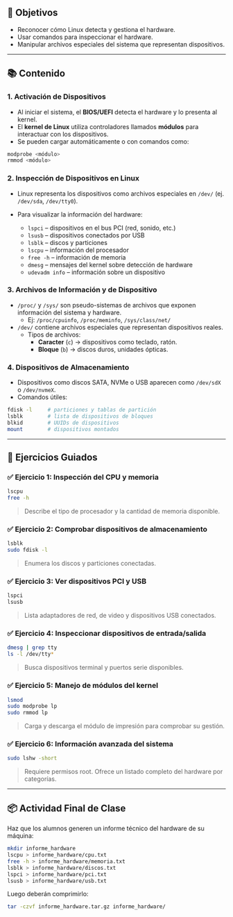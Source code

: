 ## 🎯 Objetivos

- Reconocer cómo Linux detecta y gestiona el hardware.
- Usar comandos para inspeccionar el hardware.
- Manipular archivos especiales del sistema que representan dispositivos.

---
## 📚 Contenido

### 1. Activación de Dispositivos

- Al iniciar el sistema, el **BIOS/UEFI** detecta el hardware y lo presenta al kernel.
- El **kernel de Linux** utiliza controladores llamados **módulos** para interactuar con los dispositivos.
- Se pueden cargar automáticamente o con comandos como:

```bash
modprobe <módulo>
rmmod <módulo>
```

### 2. Inspección de Dispositivos en Linux

- Linux representa los dispositivos como archivos especiales en `/dev/` (ej. `/dev/sda`, `/dev/tty0`).
- Para visualizar la información del hardware:
    
    - `lspci` – dispositivos en el bus PCI (red, sonido, etc.)
    - `lsusb` – dispositivos conectados por USB
    - `lsblk` – discos y particiones
    - `lscpu` – información del procesador
    - `free -h` – información de memoria
    - `dmesg` – mensajes del kernel sobre detección de hardware
    - `udevadm info` – información sobre un dispositivo

### 3. Archivos de Información y de Dispositivo

- `/proc/` y `/sys/` son pseudo-sistemas de archivos que exponen información del sistema y hardware.
    - Ej: `/proc/cpuinfo`, `/proc/meminfo`, `/sys/class/net/`
- `/dev/` contiene archivos especiales que representan dispositivos reales.
    - Tipos de archivos:
        - **Caracter** (`c`) → dispositivos como teclado, ratón.
        - **Bloque** (`b`) → discos duros, unidades ópticas.

### 4. Dispositivos de Almacenamiento

- Dispositivos como discos SATA, NVMe o USB aparecen como `/dev/sdX` o `/dev/nvmeX`.
- Comandos útiles:

```bash
fdisk -l     # particiones y tablas de partición
lsblk        # lista de dispositivos de bloques
blkid        # UUIDs de dispositivos
mount        # dispositivos montados
```

---

## 🧪 Ejercicios Guiados

### ✅ Ejercicio 1: Inspección del CPU y memoria

```bash
lscpu
free -h
```

> Describe el tipo de procesador y la cantidad de memoria disponible.

### ✅ Ejercicio 2: Comprobar dispositivos de almacenamiento

```bash
lsblk
sudo fdisk -l
```

> Enumera los discos y particiones conectadas.

### ✅ Ejercicio 3: Ver dispositivos PCI y USB

```bash
lspci
lsusb
```

> Lista adaptadores de red, de video y dispositivos USB conectados.

### ✅ Ejercicio 4: Inspeccionar dispositivos de entrada/salida

```bash
dmesg | grep tty
ls -l /dev/tty*
```

> Busca dispositivos terminal y puertos serie disponibles.

### ✅ Ejercicio 5: Manejo de módulos del kernel

```bash
lsmod
sudo modprobe lp
sudo rmmod lp
```

> Carga y descarga el módulo de impresión para comprobar su gestión.

### ✅ Ejercicio 6: Información avanzada del sistema

```bash
sudo lshw -short
```

> Requiere permisos root. Ofrece un listado completo del hardware por categorías.

---

## 📦 Actividad Final de Clase

Haz que los alumnos generen un informe técnico del hardware de su máquina:

```bash
mkdir informe_hardware
lscpu > informe_hardware/cpu.txt
free -h > informe_hardware/memoria.txt
lsblk > informe_hardware/discos.txt
lspci > informe_hardware/pci.txt
lsusb > informe_hardware/usb.txt
```

Luego deberán comprimirlo:

```bash
tar -czvf informe_hardware.tar.gz informe_hardware/
```